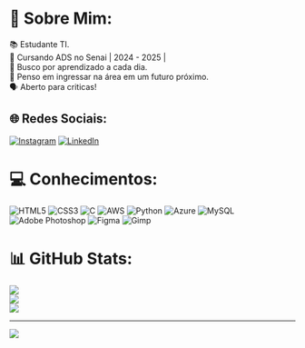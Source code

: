 # 💫 Sobre Mim:
📚 Estudante TI.<br>💼 Cursando ADS no Senai  | 2024 - 2025 |<br>🔭 Busco por aprendizado a cada dia. <br>🌱 Penso em ingressar na área em um futuro próximo.<br>🗣️ Aberto para criticas!


## 🌐 Redes Sociais:
[![Instagram](https://img.shields.io/badge/Instagram-%23E4405F.svg?logo=Instagram&logoColor=white)](https://instagram.com/murilo.hstorres) [![LinkedIn](https://img.shields.io/badge/LinkedIn-%230077B5.svg?logo=linkedin&logoColor=white)](https://www.linkedin.com/in/murilo-torres-3195612a8/)

# 💻 Conhecimentos:
![HTML5](https://img.shields.io/badge/html5-%23E34F26.svg?style=for-the-badge&logo=html5&logoColor=white) ![CSS3](https://img.shields.io/badge/css3-%231572B6.svg?style=for-the-badge&logo=css3&logoColor=white) ![C](https://img.shields.io/badge/c-%2300599C.svg?style=for-the-badge&logo=c&logoColor=white) ![AWS](https://img.shields.io/badge/AWS-%23FF9900.svg?style=for-the-badge&logo=amazon-aws&logoColor=white) ![Python](https://img.shields.io/badge/python-3670A0?style=for-the-badge&logo=python&logoColor=ffdd54) ![Azure](https://img.shields.io/badge/azure-%230072C6.svg?style=for-the-badge&logo=microsoftazure&logoColor=white) ![MySQL](https://img.shields.io/badge/mysql-4479A1.svg?style=for-the-badge&logo=mysql&logoColor=white) ![Adobe Photoshop](https://img.shields.io/badge/adobe%20photoshop-%2331A8FF.svg?style=for-the-badge&logo=adobe%20photoshop&logoColor=white) ![Figma](https://img.shields.io/badge/figma-%23F24E1E.svg?style=for-the-badge&logo=figma&logoColor=white) ![Gimp](https://img.shields.io/badge/Gimp-657D8B?style=for-the-badge&logo=gimp&logoColor=FFFFFF)
# 📊 GitHub Stats:
![](https://github-readme-stats.vercel.app/api?username=MuriloHsTorres&theme=tokyonight&hide_border=false&include_all_commits=false&count_private=false)<br/>
![](https://github-readme-streak-stats.herokuapp.com/?user=MuriloHsTorres&theme=tokyonight&hide_border=false)<br/>
![](https://github-readme-stats.vercel.app/api/top-langs/?username=MuriloHsTorres&theme=tokyonight&hide_border=false&include_all_commits=false&count_private=false&layout=compact)

---
[![](https://visitcount.itsvg.in/api?id=MuriloHsTorres&icon=0&color=0)](https://visitcount.itsvg.in)

<!-- Proudly created with GPRM ( https://gprm.itsvg.in ) -->
